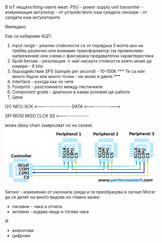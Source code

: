 В IoT нещата thing-oвете имат:
PSU - power supply unit
transmiter - комуникация
актулатор - от устройството към средата
сензори - от средата към актулаторите

Импеданс

Как си избираме АЦП:
1. Input range - реални стойсности са от порядъка 5 волта
ако ни трябва различно или взимаме трансформатор (за променливо напрежение) или схема с фиксирана предавателна характеристика
2. брой битове - резолюция -> най-ниската стойности която може да измери - 8 bits
3. бързодействие SPS (sample per second) - 10-100K 
*** Те са или много бързи или много точни - не може и двете ***
4. Interface - изхода как се чете
5. Footprint - разстоянието между пистичките
6. Component grade - диапазон в какви условия ще работи
7. Цена



I2C                 MCU
SCK <----------------
DATA <------------->



SPI
MOSI
MISO
CLCK
SS <--------------


може daisy chain (навръзват се на салам)
![alt text](1710329421666.gif)



Sensor - изменение от околната среда и ги преобразува в сигнал
Могат да се делят на много видове но главно може:
- пасивни - чака и отчита
- активни - издава нещо и тогава чака

И
- аналогови
- цифрови



